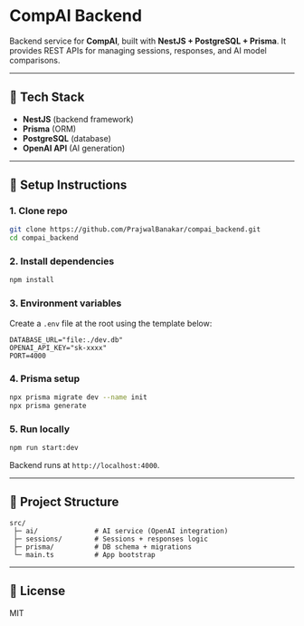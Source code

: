 # CompAI Backend

Backend service for **CompAI**, built with **NestJS + PostgreSQL + Prisma**.
It provides REST APIs for managing sessions, responses, and AI model comparisons.

---

## 🚀 Tech Stack

* **NestJS** (backend framework)
* **Prisma** (ORM)
* **PostgreSQL** (database)
* **OpenAI API** (AI generation)

---

## 🔧 Setup Instructions

### 1. Clone repo

```bash
git clone https://github.com/PrajwalBanakar/compai_backend.git
cd compai_backend
```

### 2. Install dependencies

```bash
npm install
```

### 3. Environment variables

Create a `.env` file at the root using the template below:

```
DATABASE_URL="file:./dev.db"
OPENAI_API_KEY="sk-xxxx"
PORT=4000
```

### 4. Prisma setup

```bash
npx prisma migrate dev --name init
npx prisma generate
```

### 5. Run locally

```bash
npm run start:dev
```

Backend runs at `http://localhost:4000`.

---

## 📂 Project Structure

```
src/
 ├─ ai/              # AI service (OpenAI integration)
 ├─ sessions/        # Sessions + responses logic
 ├─ prisma/          # DB schema + migrations
 └─ main.ts          # App bootstrap
```

---

## 📜 License

MIT
